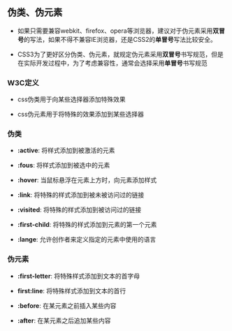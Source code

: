 ## 伪类、伪元素
  - 如果只需要兼容webkit、firefox、opera等浏览器，建议对于伪元素采用**双冒号**的写法，如果不得不兼容IE浏览器，还是CSS2的**单冒号**写法比较安全。

  - CSS3为了更好区分伪类、伪元素，就规定伪元素采用**双冒号**书写规范，但是在实际开发过程中，为了考虑兼容性，通常会选择采用**单冒号**书写规范

### W3C定义
  - css伪类用于向某些选择器添加特殊效果

  - css伪元素用于将特殊的效果添加到某些选择器

### 伪类
  - **:active**: 将样式添加到被激活的元素

  - **:fous**: 将样式添加到被选中的元素

  - **:hover**: 当鼠标悬浮在元素上方时，向元素添加样式

  - **:link**: 将特殊的样式添加到被未被访问过的链接

  - **:visited**: 将特殊的样式添加到被访问过的链接

  - **:first-child**: 将特殊的样式添加到元素的第一个元素

  - **:lange**: 允许创作者来定义指定的元素中使用的语言

### 伪元素
  - **:first-letter**: 将特殊样式添加到文本的首字母

  - **first:line**: 将特殊样式添加到文本的首行

  - **:before**: 在某元素之前插入某些内容

  - **:after**: 在某元素之后追加某些内容